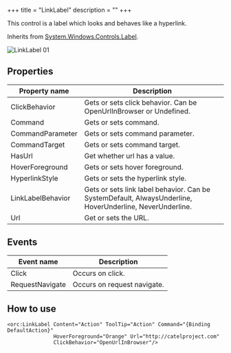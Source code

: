 +++
title = "LinkLabel" 
description = ""
+++

This control is a label which looks and behaves like a hyperlink.

Inherits from [System.Windows.Controls.Label][1].

![LinkLabel 01][2]

## Properties

Property name|Description
---|---
ClickBehavior|Gets or sets click behavior. Can be OpenUrlInBrowser or Undefined.
Command|Gets or sets command.
CommandParameter|Gets or sets command parameter.
CommandTarget|Gets or sets command target.
HasUrl|Get whether url has a value.
HoverForeground|Gets or sets hover foreground.
HyperlinkStyle|Gets or sets the hyperlink style.
LinkLabelBehavior|Gets or sets link label behavior. Can be SystemDefault, AlwaysUnderline, HoverUnderline, NeverUnderline.
Url|Get or sets the URL.

## Events

Event name|Description
---|---
Click|Occurs on click.
RequestNavigate|Occurs on request navigate.

## How to use

```
<orc:LinkLabel Content="Action" ToolTip="Action" Command="{Binding DefaultAction}"
               HoverForeground="Orange" Url="http://catelproject.com"
               ClickBehavior="OpenUrlInBrowser"/>
```

[1]: https://msdn.microsoft.com/en-us/library/system.windows.controls.label(v=vs.110).aspx
[2]: ../../images/orc.controls/linklabel/LinkLabel_01.png